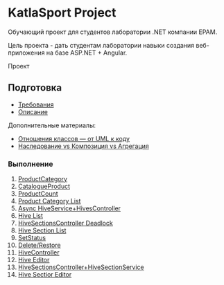 # KatlaSport Project

Обучающий проект для студентов лаборатории .NET компании EPAM.

Цель проекта - дать студентам лаборатории навыки создания веб-приложения на базе ASP.NET + Angular.

Проект

## Подготовка

* [Требования](docs/prerequisites.md)
* [Описание](docs/description.md)

Дополнительные материалы:

* [Отношения классов — от UML к коду](https://habr.com/post/150041/)
* [Наследование vs Композиция vs Агрегация](http://sergeyteplyakov.blogspot.com.by/2012/12/vs-vs.html)

### Выполнение

1. [ProductCategory](docs/step01.md)
2. [CatalogueProduct](docs/step02.md)
3. [ProductCount](docs/step03.md)
4. [Product Category List](docs/step04.md)
5. [Async HiveService+HivesController](docs/step05.md)
6. [Hive List](docs/step06.md)
7. [HiveSectionsController Deadlock](docs/step07.md)
8. [Hive Section List](docs/step08.md)
9. [SetStatus](docs/step09.md)
10. [Delete/Restore](docs/step10.md)
11. [HiveController](docs/step11.md)
12. [Hive Editor](docs/step12.md)
13. [HiveSectionsController+HiveSectionService](docs/step13.md)
14. [Hive Sectior Editor](docs/step14.md)
